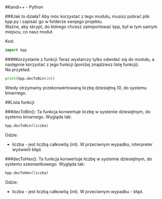 #Kandi++ - Python
  
###Jak to działa?
Aby móc korzystać z tego modułu, musisz pobrać plik kpp.py i zapisać go w folderze swojego projektu.  
Ważne, aby skrypt, do którego chcesz zaimportować kpp, był w tym samym miejscu, co nasz moduł.  
  
Kod:
```python
import kpp
```
####Korzystanie z funkcji
Teraz wystarczy tylko odwołać się do modułu, a następnie korzystać z jego funkcji (poniżej znajdziesz listę funkcji).  
Na przykład:
```python
print(kpp.decToBin(10))
```
Wtedy otrzymamy przekonwertowaną liczbę dziesiętną 10, do systemu binarnego.

##Lista funkcji

###decToBin():
Ta funkcja konwertuje liczbę w systemie dziesiętnym, do systemu binarnego.
Wygląda tak:

```python
kpp.decToBin(liczba)
```
Gdzie:
* liczba - jest liczbą całkowitą (int). W przeciwnym wypadku, interpreter wyświetli błąd.

###decToHex():
Ta funkcja konwertuje liczbę w systemie dziesiętnym, do systemu szesnastkowego.
Wygląda tak:

```python
kpp.decToHex(liczba)
```

Gdzie:
* liczba - jest liczbą całkowitą (int). W przeciwnym wypadku - błąd.

